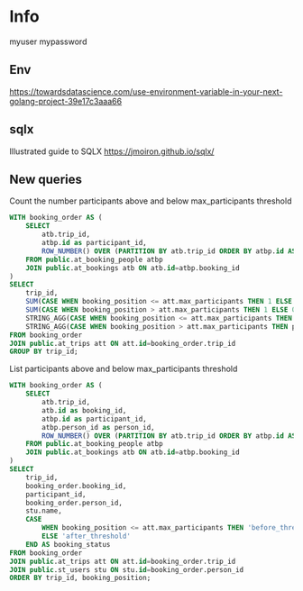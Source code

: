 # Info

myuser
mypassword

## Env

<https://towardsdatascience.com/use-environment-variable-in-your-next-golang-project-39e17c3aaa66>


## sqlx

Illustrated guide to SQLX
<https://jmoiron.github.io/sqlx/>



## New queries

Count the number participants above and below max_participants threshold

```sql
WITH booking_order AS (
    SELECT 
        atb.trip_id,
        atbp.id as participant_id,
        ROW_NUMBER() OVER (PARTITION BY atb.trip_id ORDER BY atbp.id ASC) AS booking_position
    FROM public.at_booking_people atbp
	JOIN public.at_bookings atb ON atb.id=atbp.booking_id
)
SELECT 
    trip_id,
    SUM(CASE WHEN booking_position <= att.max_participants THEN 1 ELSE 0 END) AS before_threshold,
    SUM(CASE WHEN booking_position > att.max_participants THEN 1 ELSE 0 END) AS after_threshold,
	STRING_AGG(CASE WHEN booking_position <= att.max_participants THEN participant_id::text END, ', ') AS before_threshold_ids,
    STRING_AGG(CASE WHEN booking_position > att.max_participants THEN participant_id::text END, ', ') AS after_threshold_ids
FROM booking_order
JOIN public.at_trips att ON att.id=booking_order.trip_id
GROUP BY trip_id;
```

List participants above and below max_participants threshold

```sql
WITH booking_order AS (
    SELECT 
        atb.trip_id,
		atb.id as booking_id,
        atbp.id as participant_id,
        atbp.person_id as person_id,
	    ROW_NUMBER() OVER (PARTITION BY atb.trip_id ORDER BY atbp.id ASC) AS booking_position
    FROM public.at_booking_people atbp
	JOIN public.at_bookings atb ON atb.id=atbp.booking_id
)
SELECT 
    trip_id,
	booking_order.booking_id,
    participant_id,
	booking_order.person_id,
	stu.name,
    CASE 
        WHEN booking_position <= att.max_participants THEN 'before_threshold' 
        ELSE 'after_threshold' 
    END AS booking_status
FROM booking_order
JOIN public.at_trips att ON att.id=booking_order.trip_id
JOIN public.st_users stu ON stu.id=booking_order.person_id
ORDER BY trip_id, booking_position;
```
